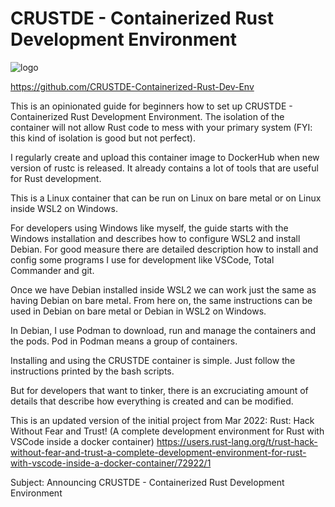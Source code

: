 # CRUSTDE - Containerized Rust Development Environment

![logo](https://raw.githubusercontent.com/CRUSTDE-Containerized-Rust-Dev-Env/CRUSTDE-Containerized-Rust-Dev-Env/main/images/crustde_250x250.png)

<https://github.com/CRUSTDE-Containerized-Rust-Dev-Env>

This is an opinionated guide for beginners how to set up CRUSTDE - Containerized Rust Development Environment. The isolation of the container will not allow Rust code to mess with your primary system (FYI: this kind of isolation is good but not perfect).  

I regularly create and upload this container image to DockerHub when new version of rustc is released. It already contains a lot of tools that are useful for Rust development.

This is a Linux container that can be run on Linux on bare metal or on Linux inside WSL2 on Windows.

For developers using Windows like myself, the guide starts with the Windows installation and describes how to configure WSL2 and install Debian. For good measure there are detailed description how to install and config some programs I use for development like VSCode, Total Commander and git.

Once we have Debian installed inside WSL2 we can work just the same as having Debian on bare metal. From here on, the same instructions can be used in Debian on bare metal or Debian in WSL2 on Windows.

In Debian, I use Podman to download, run and manage the containers and the pods. Pod in Podman means a group of containers.

Installing and using the CRUSTDE container is simple. Just follow the instructions printed by the bash scripts.

But for developers that want to tinker, there is an excruciating amount of details that describe how everything is created and can be modified.

This is an updated version  of the initial project from Mar 2022:
Rust: Hack Without Fear and Trust! (A complete development environment for Rust with VSCode inside a docker container) 
https://users.rust-lang.org/t/rust-hack-without-fear-and-trust-a-complete-development-environment-for-rust-with-vscode-inside-a-docker-container/72922/1



Subject:
Announcing CRUSTDE - Containerized Rust Development Environment


